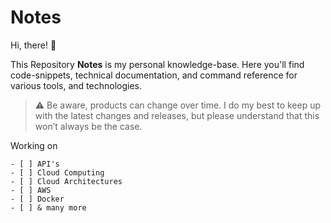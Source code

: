 # Notes

Hi, there! 👋

This Repository **Notes** is my personal knowledge-base. Here you'll find code-snippets, technical documentation, and command reference for various tools, and technologies.

> :warning: Be aware, products can change over time. I do my best to keep up with the latest changes and releases, but please understand that this won’t always be the case.

Working on
```
- [ ] API's
- [ ] Cloud Computing
- [ ] Cloud Architectures
- [ ] AWS
- [ ] Docker
- [ ] & many more
```
